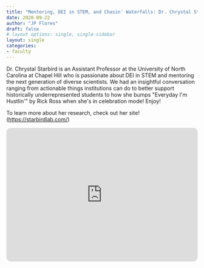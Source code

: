 ```yaml
---
title: "Mentoring, DEI in STEM, and Chasin' Waterfalls: Dr. Chrystal Starbird"
date: 2020-09-22
author: "JP Flores"
draft: false
# layout options: single, single-sidebar
layout: single
categories:
- faculty
---
```


Dr. Chrystal Starbird is an Assistant Professor at the University of North Carolina at Chapel Hill who is passionate about DEI in STEM and mentoring the next generation of diverse scientists. We had an insightful conversation ranging from actionable things institutions can do to better support historically underrepresented students to how she bumps "Everyday I'm Hustlin'" by Rick Ross when she's in celebration mode! Enjoy!


To learn more about her research, check out her site! (https://starbirdlab.com/)

<iframe style="border-radius:12px" src="https://open.spotify.com/embed/episode/7zz1KefAAoIGwUCYCOAsc6?utm_source=generator&theme=0" width="100%" height="352" frameBorder="0" allowfullscreen="" allow="autoplay; clipboard-write; encrypted-media; fullscreen; picture-in-picture" loading="lazy"></iframe>